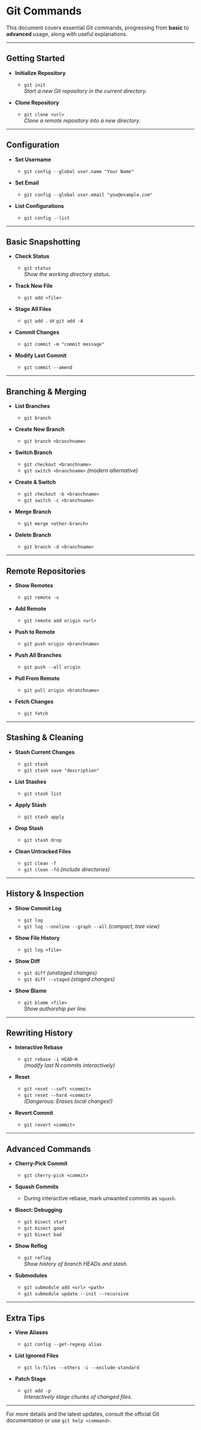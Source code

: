 # Git Commands

This document covers essential Git commands, progressing from **basic** to **advanced** usage, along with useful explanations.

---

## Getting Started

- **Initialize Repository**

  - `git init`  
    _Start a new Git repository in the current directory._

- **Clone Repository**
  - `git clone <url>`  
    _Clone a remote repository into a new directory._

---

## Configuration

- **Set Username**

  - `git config --global user.name "Your Name"`

- **Set Email**

  - `git config --global user.email "you@example.com"`

- **List Configurations**
  - `git config --list`

---

## Basic Snapshotting

- **Check Status**

  - `git status`  
    _Show the working directory status._

- **Track New File**

  - `git add <file>`

- **Stage All Files**

  - `git add .` or `git add -A`

- **Commit Changes**

  - `git commit -m "commit message"`

- **Modify Last Commit**
  - `git commit --amend`

---

## Branching & Merging

- **List Branches**

  - `git branch`

- **Create New Branch**

  - `git branch <branchname>`

- **Switch Branch**

  - `git checkout <branchname>`
  - `git switch <branchname>` _(modern alternative)_

- **Create & Switch**

  - `git checkout -b <branchname>`
  - `git switch -c <branchname>`

- **Merge Branch**

  - `git merge <other-branch>`

- **Delete Branch**
  - `git branch -d <branchname>`

---

## Remote Repositories

- **Show Remotes**

  - `git remote -v`

- **Add Remote**

  - `git remote add origin <url>`

- **Push to Remote**

  - `git push origin <branchname>`

- **Push All Branches**

  - `git push --all origin`

- **Pull From Remote**

  - `git pull origin <branchname>`

- **Fetch Changes**
  - `git fetch`

---

## Stashing & Cleaning

- **Stash Current Changes**

  - `git stash`
  - `git stash save "description"`

- **List Stashes**

  - `git stash list`

- **Apply Stash**

  - `git stash apply`

- **Drop Stash**

  - `git stash drop`

- **Clean Untracked Files**
  - `git clean -f`
  - `git clean -fd` _(include directories)_

---

## History & Inspection

- **Show Commit Log**

  - `git log`
  - `git log --oneline --graph --all` _(compact, tree view)_

- **Show File History**

  - `git log <file>`

- **Show Diff**

  - `git diff` _(unstaged changes)_
  - `git diff --staged` _(staged changes)_

- **Show Blame**
  - `git blame <file>`  
    _Show authorship per line._

---

## Rewriting History

- **Interactive Rebase**

  - `git rebase -i HEAD~N`  
    _(modify last N commits interactively)_

- **Reset**

  - `git reset --soft <commit>`
  - `git reset --hard <commit>`  
    _(Dangerous: Erases local changes!)_

- **Revert Commit**
  - `git revert <commit>`

---

## Advanced Commands

- **Cherry-Pick Commit**

  - `git cherry-pick <commit>`

- **Squash Commits**

  - During interactive rebase, mark unwanted commits as `squash`.

- **Bisect: Debugging**

  - `git bisect start`
  - `git bisect good`
  - `git bisect bad`

- **Show Reflog**

  - `git reflog`  
    _Show history of branch HEADs and stash._

- **Submodules**
  - `git submodule add <url> <path>`
  - `git submodule update --init --recursive`

---

## Extra Tips

- **View Aliases**

  - `git config --get-regexp alias`

- **List Ignored Files**

  - `git ls-files --others -i --exclude-standard`

- **Patch Stage**
  - `git add -p`  
    _Interactively stage chunks of changed files._

---

For more details and the latest updates, consult the official Git documentation or use `git help <command>`.
